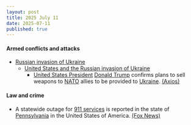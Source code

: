 ```yaml
---
layout: post
title: 2025 July 11
date: 2025-07-11
published: true
---
```



#### Armed conflicts and attacks

* [Russian invasion of Ukraine](https://en.wikipedia.org/wiki/Russian_invasion_of_Ukraine "Russian invasion of Ukraine")
  * [United States and the Russian invasion of Ukraine](https://en.wikipedia.org/wiki/United_States_and_the_Russian_invasion_of_Ukraine "United States and the Russian invasion of Ukraine")
    * [United States President](https://en.wikipedia.org/wiki/United_States_President "United States President") [Donald Trump](https://en.wikipedia.org/wiki/Donald_Trump "Donald Trump") confirms plans to sell weapons to [NATO](https://en.wikipedia.org/wiki/NATO "NATO") allies to be provided to [Ukraine](https://en.wikipedia.org/wiki/Ukraine "Ukraine"). [(Axios)](https://www.axios.com/2025/07/11/trump-ukraine-weapons-nato-allies-sell)

#### Law and crime

* A statewide outage for [911 services](https://en.wikipedia.org/wiki/911_%28emergency_telephone_number%29 "911 (emergency telephone number)") is reported in the state of [Pennsylvania](https://en.wikipedia.org/wiki/Pensylvania "Pensylvania") in the United States of America. [(Fox News)](https://fox56.com/news/local/statewide-911-outage-reported-in-pennsylvania)
